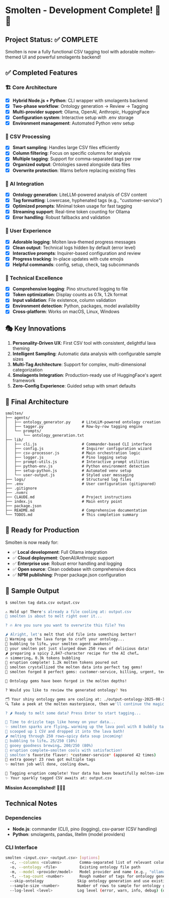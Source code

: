 # Smolten - Development Complete! 🌋✨

## Project Status: ✅ COMPLETE

Smolten is now a fully functional CSV tagging tool with adorable molten-themed UI and powerful smolagents backend!

## ✅ Completed Features

### 🏗️ Core Architecture
- [x] **Hybrid Node.js + Python**: CLI wrapper with smolagents backend
- [x] **Two-phase workflow**: Ontology generation → Review → Tagging
- [x] **Multi-provider support**: Ollama, OpenAI, Anthropic, HuggingFace
- [x] **Configuration system**: Interactive setup with .env storage
- [x] **Environment management**: Automated Python venv setup

### 🎯 CSV Processing
- [x] **Smart sampling**: Handles large CSV files efficiently
- [x] **Column filtering**: Focus on specific columns for analysis
- [x] **Multiple tagging**: Support for comma-separated tags per row
- [x] **Organized output**: Ontologies saved alongside data files
- [x] **Overwrite protection**: Warns before replacing existing files

### 🤖 AI Integration
- [x] **Ontology generation**: LiteLLM-powered analysis of CSV content
- [x] **Tag formatting**: Lowercase, hyphenated tags (e.g., "customer-service")
- [x] **Optimized prompts**: Minimal token usage for fast tagging
- [x] **Streaming support**: Real-time token counting for Ollama
- [x] **Error handling**: Robust fallbacks and validation

### 🎨 User Experience
- [x] **Adorable logging**: Molten lava-themed progress messages
- [x] **Clean output**: Technical logs hidden by default (error level)
- [x] **Interactive prompts**: Inquirer-based configuration and review
- [x] **Progress tracking**: In-place updates with cute emojis
- [x] **Helpful commands**: config, setup, check, tag subcommands

### 🔧 Technical Excellence
- [x] **Comprehensive logging**: Pino structured logging to file
- [x] **Token optimization**: Display counts as 0.1k, 1.2k format
- [x] **Input validation**: File existence, column validation
- [x] **Environment detection**: Python, packages, model availability
- [x] **Cross-platform**: Works on macOS, Linux, Windows

## 🎭 Key Innovations

1. **Personality-Driven UX**: First CSV tool with consistent, delightful lava theming
2. **Intelligent Sampling**: Automatic data analysis with configurable sample sizes
3. **Multi-Tag Architecture**: Support for complex, multi-dimensional categorization
4. **Smolagents Integration**: Production-ready use of HuggingFace's agent framework
5. **Zero-Config Experience**: Guided setup with smart defaults

## 📁 Final Architecture

```
smolten/
├── agents/
│   ├── ontology_generator.py     # LiteLLM-powered ontology creation
│   ├── tagger.py                 # Row-by-row tagging engine
│   └── prompts/
│       └── ontology_generation.txt
├── lib/
│   ├── cli.js                    # Commander-based CLI interface
│   ├── config.js                 # Inquirer configuration wizard
│   ├── csv-processor.js          # Main orchestration logic
│   ├── logger.js                 # Pino logging setup
│   ├── prompt-utils.js           # Interactive prompt utilities
│   ├── python-env.js             # Python environment detection
│   ├── setup-python.js           # Automated venv setup
│   └── user-output.js            # Styled user messaging
├── logs/                         # Structured log files
├── .env                          # User configuration (gitignored)
├── .gitignore
├── .nvmrc
├── CLAUDE.md                     # Project instructions
├── index.js                      # Main entry point
├── package.json
├── README.md                     # Comprehensive documentation
└── TODOS.md                      # This completion summary
```

## 🚀 Ready for Production

Smolten is now ready for:
- ✅ **Local development**: Full Ollama integration
- ✅ **Cloud deployment**: OpenAI/Anthropic support
- ✅ **Enterprise use**: Robust error handling and logging
- ✅ **Open source**: Clean codebase with comprehensive docs
- ✅ **NPM publishing**: Proper package.json configuration

## 🎉 Sample Output

```bash
$ smolten tag data.csv output.csv

⚠️ Hold up! There's already a file cooling at: output.csv
🌋 smolten is about to melt right over it...

? 🔥 Are you sure you want to overwrite this file? Yes

🌶️ Alright, let's melt that old file into something better!
🌋 Warming up the lava forge to craft your ontology...
🌋 bubbling to life… your smolten agent awakens!
🍯 your smolten pot just slurped down 250 rows of delicious data!
🌶️ preparing a spicy 2,847-character recipe for the AI chef…
🔥 simmering… 0.3k tokens bubbling
🌋 eruption complete! 1.2k molten tokens poured out
💫 smolten crystallized the molten data into perfect tag gems!
💎 smolten forged 8 perfect gems: customer-service, billing, urgent, technical

💎 Ontology gems have been forged in the molten depths!

? Would you like to review the generated ontology? Yes

🗂️ Your shiny ontology gems are cooling at: ./output-ontology-2025-08-17.json
🔍 Take a peek at the molten masterpiece, then we'll continue the magic...

? 🌶️ Ready to melt some data? Press Enter to start tagging...

🍯 Time to drizzle tags like honey on your data...
✨ smolten sparks are flying… warming up the lava pool with 8 bubbly tags!
🥄 scooped up 1 CSV and dropped it into the lava bath!
🌶️ melting through 250 rows—spicy data soup incoming!
🌋 bubbling to life… 25/250 (10%)
🍯 gooey goodness brewing… 200/250 (80%)
🌋 eruption complete—smolten cools with satisfaction!
💫 smolten's favorite flavor: *customer-service* (appeared 42 times)
🍯 extra gooey! 23 rows got multiple tags
✨ molten job well done, cooling down…

🌋 Tagging eruption complete! Your data has been beautifully molten-ized!
✨ Your sparkly tagged CSV awaits at: output.csv
```

**Mission Accomplished!** 🎯🌋✨

## Technical Notes

### Dependencies
- **Node.js**: commander (CLI), pino (logging), csv-parser (CSV handling)
- **Python**: smolagents, pandas, litellm (model providers)

### CLI Interface
```bash
smolten <input.csv> <output.csv> [options]
  -c, --columns <columns>        Comma-separated list of relevant columns to focus on
  -o, --ontology <file>          Existing ontology file path
  -m, --model <provider/model>   Model provider and name (e.g., "ollama/llama2" or "openai/gpt-4")
  -t, --tag-count <number>       Rough number of tags for ontology generation (default: 10)
  --skip-ontology               Skip ontology generation and use existing ontology
  --sample-size <number>        Number of rows to sample for ontology generation (default: 1000)
  --log-level <level>           Log level (error, warn, info, debug) (default: info)
```